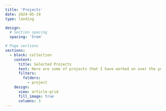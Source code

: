 ```yaml
---
title: 'Projects'
date: 2024-05-19
type: landing

design:
  # Section spacing
  spacing: '5rem'

# Page sections
sections:
  - block: collection
    content:
      title: Selected Projects
      text: Here are some of projects that I have worked on over the years.
      filters:
        folders:
          - project
    design:
      view: article-grid
      fill_image: true
      columns: 3
---
```

